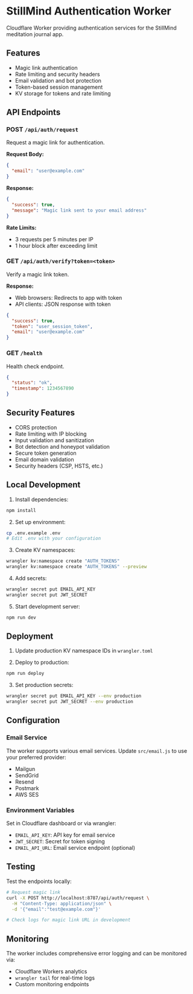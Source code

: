 # StillMind Authentication Worker

Cloudflare Worker providing authentication services for the StillMind meditation journal app.

## Features

- Magic link authentication
- Rate limiting and security headers
- Email validation and bot protection
- Token-based session management
- KV storage for tokens and rate limiting

## API Endpoints

### POST `/api/auth/request`

Request a magic link for authentication.

**Request Body:**
```json
{
  "email": "user@example.com"
}
```

**Response:**
```json
{
  "success": true,
  "message": "Magic link sent to your email address"
}
```

**Rate Limits:**
- 3 requests per 5 minutes per IP
- 1 hour block after exceeding limit

### GET `/api/auth/verify?token=<token>`

Verify a magic link token.

**Response:**
- Web browsers: Redirects to app with token
- API clients: JSON response with token

```json
{
  "success": true,
  "token": "user_session_token",
  "email": "user@example.com"
}
```

### GET `/health`

Health check endpoint.

```json
{
  "status": "ok",
  "timestamp": 1234567890
}
```

## Security Features

- CORS protection
- Rate limiting with IP blocking
- Input validation and sanitization
- Bot detection and honeypot validation
- Secure token generation
- Email domain validation
- Security headers (CSP, HSTS, etc.)

## Local Development

1. Install dependencies:
```bash
npm install
```

2. Set up environment:
```bash
cp .env.example .env
# Edit .env with your configuration
```

3. Create KV namespaces:
```bash
wrangler kv:namespace create "AUTH_TOKENS"
wrangler kv:namespace create "AUTH_TOKENS" --preview
```

4. Add secrets:
```bash
wrangler secret put EMAIL_API_KEY
wrangler secret put JWT_SECRET
```

5. Start development server:
```bash
npm run dev
```

## Deployment

1. Update production KV namespace IDs in `wrangler.toml`

2. Deploy to production:
```bash
npm run deploy
```

3. Set production secrets:
```bash
wrangler secret put EMAIL_API_KEY --env production
wrangler secret put JWT_SECRET --env production
```

## Configuration

### Email Service

The worker supports various email services. Update `src/email.js` to use your preferred provider:

- Mailgun
- SendGrid
- Resend
- Postmark
- AWS SES

### Environment Variables

Set in Cloudflare dashboard or via wrangler:

- `EMAIL_API_KEY`: API key for email service
- `JWT_SECRET`: Secret for token signing
- `EMAIL_API_URL`: Email service endpoint (optional)

## Testing

Test the endpoints locally:

```bash
# Request magic link
curl -X POST http://localhost:8787/api/auth/request \
  -H "Content-Type: application/json" \
  -d '{"email":"test@example.com"}'

# Check logs for magic link URL in development
```

## Monitoring

The worker includes comprehensive error logging and can be monitored via:

- Cloudflare Workers analytics
- `wrangler tail` for real-time logs
- Custom monitoring endpoints